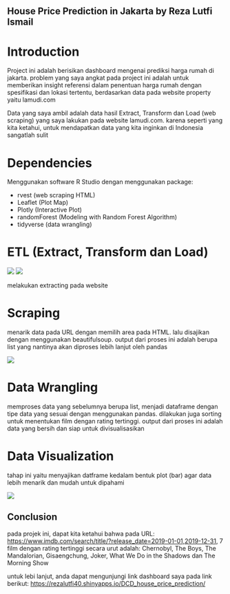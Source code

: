 ## House Price Prediction in Jakarta by Reza Lutfi Ismail 

# Introduction
Project ini adalah berisikan dashboard mengenai prediksi harga rumah di jakarta. problem yang saya angkat pada project ini adalah untuk memberikan insight referensi dalam penentuan harga rumah dengan spesifikasi dan lokasi tertentu, berdasarkan data pada website property yaitu lamudi.com 

Data yang saya ambil adalah data hasil Extract, Transform dan Load (web scraping) yang saya lakukan pada website lamudi.com. karena seperti yang kita ketahui, untuk mendapatkan data yang kita inginkan di Indonesia sangatlah sulit

# Dependencies
Menggunakan software R Studio dengan menggunakan package: 

- rvest (web scraping HTML)
- Leaflet (Plot Map)
- Plotly (Interactive Plot)
- randomForest (Modeling with Random Forest Algorithm)
- tidyverse (data wrangling)

# ETL (Extract, Transform dan Load)
<img src = 'asset/1'>
<img src = 'asset/2'>

melakukan extracting pada website 

# Scraping
menarik data pada URL dengan memilih area pada HTML. lalu disajikan dengan menggunakan beautifulsoup. output dari proses ini adalah 
berupa list yang nantinya akan diproses lebih lanjut oleh pandas

<img src='asset/SC.png'>

# Data Wrangling
memproses data yang sebelumnya berupa list, menjadi dataframe dengan tipe data yang sesuai dengan menggunakan pandas. dilakukan juga 
sorting untuk menentukan film dengan rating tertinggi. output dari proses ini adalah data yang bersih dan siap untuk divisualisasikan

# Data Visualization
tahap ini yaitu menyajikan datframe kedalam bentuk plot (bar) agar data lebih menarik dan mudah untuk dipahami

<img src='plot1.png'>

## Conclusion
pada projek ini, dapat kita ketahui bahwa pada URL: https://www.imdb.com/search/title/?release_date=2019-01-01,2019-12-31, 7 film 
dengan rating tertinggi secara urut adalah: Chernobyl, The Boys, The Mandalorian, Gisaengchung, Joker, What We Do in the Shadows dan 
The Morning Show

untuk lebi lanjut, anda dapat mengunjungi link dashboard saya pada link berikut: 
https://rezalutfi40.shinyapps.io/DCD_house_price_prediction/



